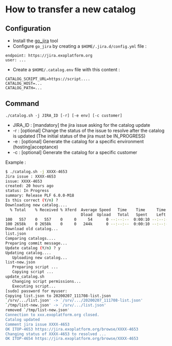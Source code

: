 # How to transfer a new catalog

## Configuration

* Install the [go_jira](https://github.com/go-jira/jira/releases) tool
* Configure ``go_jira`` by creating a ``$HOME/.jira.d/config.yml`` file :

```
endpoint: https://jira.exoplatform.org
user: ...
```

* Create a ``$HOME/.catalog.env`` file with this content :

```
CATALOG_SCRIPT_URL=https://script....
CATALOG_HOST=...
CATALOG_PATH=...
```

## Command

```
./catalog.sh -j JIRA_ID [-r] [-e env] [-c customer]
```
* JIRA_ID : [mandatory] the jira issue asking for the catalog update
* -r : [optional] Change the status of the issue to resolve after the catalog is updated (The initial status of the jira must be IN_PROGRESS)
* -e : [optional] Generate the catalog for a specific environment (hosting|acceptance)
* -c : [optional] Generate the catalog for a specific customer

Example :
```bash
$ ./catalog.sh -j XXXX-4653
Jira issue : XXXX-4653
issue: XXXX-4653
created: 20 hours ago
status: In Progress
summary: Release PLF 6.0.0-M18
Is this correct (Y/n) ?
Downloading new catalog....
  % Total    % Received % Xferd  Average Speed   Time    Time     Time  Current
                                 Dload  Upload   Total   Spent    Left  Speed
100   557    0   557    0     0     54      0 --:--:--  0:00:10 --:--:--   139
100 2658k    0 2658k    0     0   244k      0 --:--:--  0:00:10 --:--:-- 7032k
Download old catalog...
list.json                                                                                          100% 2633KB   4.0MB/s   00:00
Comparing catalogs....
Preparing commit message...
Update catalog (Y/n) ? y
Updating catalog....
   Uploading new catalog...
list-new.json                                                                                      100% 2658KB   5.8MB/s   00:00
   Preparing script ...
   Copying script ...
update_catalog.sh                                                                                  100%  424    32.9KB/s   00:00
   Changing script permissions...
   Executing script...
[sudo] password for myuser:
Copying list.json to 20200207_111708-list.json
`/srv/.../list.json' -> `/srv/.../20200207_111708-list.json'
`/tmp/list-new.json' -> `/srv/.../list.json'
removed `/tmp/list-new.json'
Connection to xxx.exoplatform.org closed.
Catalog updated
Comment jira issue XXXX-4653
OK ITOP-4653 https://jira.exoplatform.org/browse/XXXX-4653
Changing status of XXXX-4653 to resolved ...
OK ITOP-4654 https://jira.exoplatform.org/browse/XXXX-4653
```
